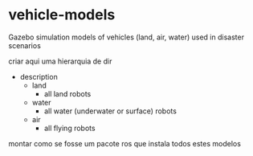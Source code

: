 # vehicle-models
Gazebo simulation models of vehicles (land, air, water) used in disaster scenarios


criar aqui uma hierarquia de dir 
  - description
    - land
       - all land robots
    - water
       - all water (underwater or surface) robots
    - air
       - all flying robots

montar como se fosse um pacote ros que instala todos estes modelos

